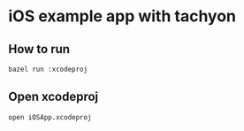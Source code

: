 # iOS example app with tachyon

## How to run

```sh
bazel run :xcodeproj
```

## Open xcodeproj

```sh
open iOSApp.xcodeproj
```
